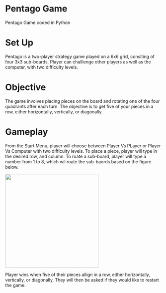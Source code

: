 # Pentago Game
Pentago Game coded in Python
# Set Up
Pentago is a two-player strategy game played on a 6x6 grid, consiting of four 3x3 sub-boards. Player can challlenge other players as well as the computer, with two difficulty levels. 
# Objective
The game involves placing pieces on the board and rotating one of the four quadrants after each turn. The objective is to get five of your pieces in a row, either horizontally, vertically, or diagonally.
# Gameplay
From the Start Menu, player will choose between Player Vs PLayer or Player Vs Computer with two difficulty levels.
To place a piece, player will type in the desired row, and column. To roate a sub-board, player will type a number from 1 to 8, which wil roate the sub-baords based on the figure below. 

<img src="https://github.com/yixiiin/Pentago/assets/166900301/3892f22d-c71f-4bf8-8888-c668bbe259d5" width="300" height="300"> 

Player wins when five of their pieces allign in a row, either horizontally, vertically, or diagonally. They will then be asked if they would like to restart the game. 
